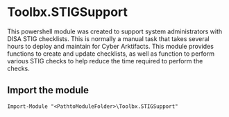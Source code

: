 # Toolbx.STIGSupport
This powershell module was created to support system administrators with DISA STIG checklists. This is normally a manual task that takes several hours to deploy and maintain for Cyber Arktifacts. This module provides functions to create and update checklists, as well as function to perform various STIG checks to help reduce the time required to perform the checks.

## Import the module
```
Import-Module "<PathtoModuleFolder>\Toolbx.STIGSupport"
```




